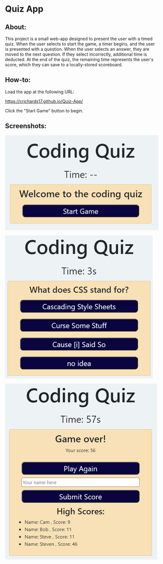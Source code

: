 # Quiz App

## About:

This project is a small web-app designed to present the user with a timed quiz. When the user selects to start the game, a timer begins, and the user is presented with a question. When the user selects an answer, they are moved to the next question. If they select incorrectly, additional time is deducted. At the end of the quiz, the remaining time represents the user's score, which they can save to a locally-stored scoreboard.

## How-to:

Load the app at the following URL:

https://crichards17.github.io/Quiz-App/

Click the "Start Game" button to begin.

## Screenshots:

![A user is presented with the Start Screen upon loading the quiz](./Assets/images/Start-Screen.png)

![After selecting to start the game, the user is presented with a series of questions, each with multiple choice answers](./Assets/images/Example-Question.png)

![Upon finishing the quiz, the user can save their score to the Scoreboard](./Assets/images/Game-Over.png)
